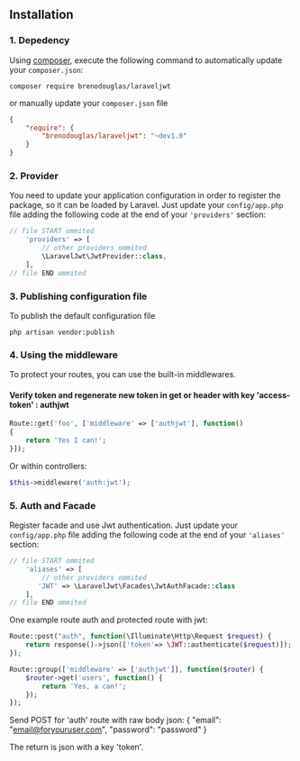 ## Installation

### 1. Depedency

Using <a href="https://getcomposer.org/" target="_blank">composer</a>, execute the following command to automatically update your `composer.json`:

```shell
composer require brenodouglas/laraveljwt
```

or manually update your `composer.json` file

```json
{
    "require": {
        "brenodouglas/laraveljwt": "~dev1.0"
    }
}
```

### 2. Provider

You need to update your application configuration in order to register the package, so it can be loaded by Laravel.
Just update your `config/app.php` file adding the following code at the end of your `'providers'` section:

```php
// file START ommited
    'providers' => [
        // other providers ommited
        \LaravelJwt\JwtProvider::class,
    ],
// file END ommited
```

### 3. Publishing configuration file
To publish the default configuration file
```shell
php artisan vendor:publish
```

### 4. Using the middleware

To protect your routes, you can use the built-in middlewares.

#### Verify token and regenerate new token in get or header with key 'access-token' : authjwt

```php
Route::get('foo', ['middleware' => ['authjwt'], function()
{
    return 'Yes I can!';
}]);
```

Or within controllers:
```php
$this->middleware('auth:jwt');
```

### 5. Auth and Facade

Register facade and use Jwt authentication.
Just update your `config/app.php` file adding the following code at the end of your `'aliases'` section:

```php
// file START ommited
    'aliases' => [
        // other providers ommited
       'JWT' => \LaravelJwt\Facades\JwtAuthFacade::class
    ],
// file END ommited
```
One example route auth and protected route with jwt:

```php
Route::post("auth", function(\Illuminate\Http\Request $request) {
    return response()->json(['token'=> \JWT::authenticate($request)]);
});

Route::group(['middleware' => ['authjwt']], function($router) {
    $router->get('users', function() {
        return 'Yes, a can!';
    });
});
```

Send POST for 'auth' route with raw body json:
{
    "email": "email@foryouruser.com",
    "password": "password"
}

The return is json with a key 'token'.